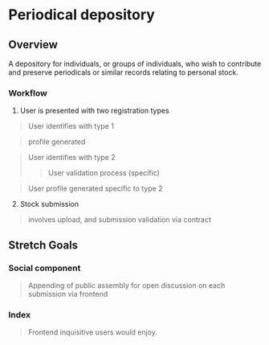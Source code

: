 # Periodical depository


## Overview

A depository for individuals, or groups of individuals, who wish to contribute and preserve periodicals or similar records relating to personal stock.

### Workflow

1. User is presented with two registration types
>User identifies with type 1

>profile generated
>
>>

>User identifies with type 2
>> User validation process (specific)

>User profile generated specific to type 2

2. Stock submission
>involves upload, and submission validation via contract

## Stretch Goals

### Social component
>Appending of public assembly for open discussion on each submission via frontend

### Index
>Frontend inquisitive users would enjoy.
